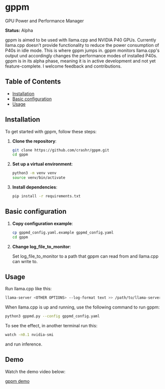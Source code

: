 # gppm
GPU Power and Performance Manager

**Status:** Alpha

gppm is aimed to be used with llama.cpp and NVIDIA P40 GPUs. Currently llama.cpp doesn't provide functionality to reduce the power consumption of P40s in idle mode. This is where gppm jumps in. gppm monitors llama.cpp's output und accordingly changes the performance modes of installed P40s. gppm is in its alpha phase, meaning it is in active development and not yet feature-complete. I welcome feedback and contributions.

## Table of Contents

- [Installation](#installation)
- [Basic configuration](#basic-configuration)
- [Usage](#usage)

## Installation

To get started with gppm, follow these steps:

1. **Clone the repository**:
    ```sh
    git clone https://github.com/crashr/gppm.git
    cd gppm
    ```

2. **Set up a virtual environment**:
    ```sh
    python3 -m venv venv
    source venv/bin/activate
    ```

3. **Install dependencies**:
    ```sh
    pip install -r requirements.txt
    ```

## Basic configuration
1. **Copy configuration example**:
    ```sh
    cp gppmd_config.yaml.example gppmd_config.yaml
    cd gppm
    ```
2. **Change log_file_to_monitor**:
   
    Set log_file_to_monitor to a path that gppm can read from and llama.cpp can write to.


## Usage

Run llama.cpp like this:
```sh
llama-server <OTHER OPTIONS> --log-format text >> /path/to/llama-server.log
```

When llama.cpp is up and running, use the following command to run gppm:

```sh
python3 gppmd.py --config gppmd_config.yaml
```
To see the effect, in another terminal run this:
```sh
watch -n0.1 nvidia-smi
```
and run inference.


## Demo

Watch the demo video below:

[gppm demo](screencast01.mkv)
